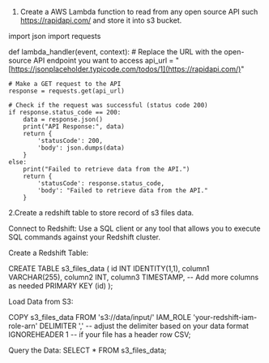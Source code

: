 1. Create a AWS Lambda function to read from any open source API such https://rapidapi.com/ and store it into s3 bucket.

import json
import requests

def lambda_handler(event, context):
    # Replace the URL with the open-source API endpoint you want to access
    api_url = "[https://jsonplaceholder.typicode.com/todos/1](https://rapidapi.com/)"
    
    # Make a GET request to the API
    response = requests.get(api_url)
    
    # Check if the request was successful (status code 200)
    if response.status_code == 200:
        data = response.json()
        print("API Response:", data)
        return {
            'statusCode': 200,
            'body': json.dumps(data)
        }
    else:
        print("Failed to retrieve data from the API.")
        return {
            'statusCode': response.status_code,
            'body': "Failed to retrieve data from the API."
        }

2.Create a redshift table to store record of s3 files data.

Connect to Redshift: Use a SQL client or any tool that allows you to execute SQL commands against your Redshift cluster.

Create a Redshift Table: 

CREATE TABLE s3_files_data (
    id INT IDENTITY(1,1),
    column1 VARCHAR(255),
    column2 INT,
    column3 TIMESTAMP,
    -- Add more columns as needed
    PRIMARY KEY (id)
);

Load Data from S3: 

COPY s3_files_data
FROM 's3://data/input/'
IAM_ROLE 'your-redshift-iam-role-arn'
DELIMITER ',' -- adjust the delimiter based on your data format
IGNOREHEADER 1 -- if your file has a header row
CSV;

Query the Data: SELECT * FROM s3_files_data;





















   

